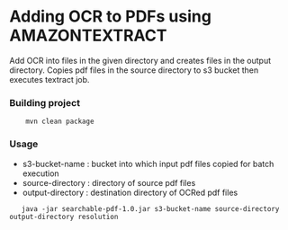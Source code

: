 # Adding OCR to PDFs using AMAZONTEXTRACT

Add OCR into files in the given directory and creates files in the output directory.
Copies pdf files in the source directory to s3 bucket then executes textract job.


### Building project

```shell
    mvn clean package
```

### Usage

- s3-bucket-name : bucket into which input pdf files copied for batch execution
- source-directory : directory of source pdf files
- output-directory : destination directory of OCRed pdf files


```shell
   java -jar searchable-pdf-1.0.jar s3-bucket-name source-directory output-directory resolution
```